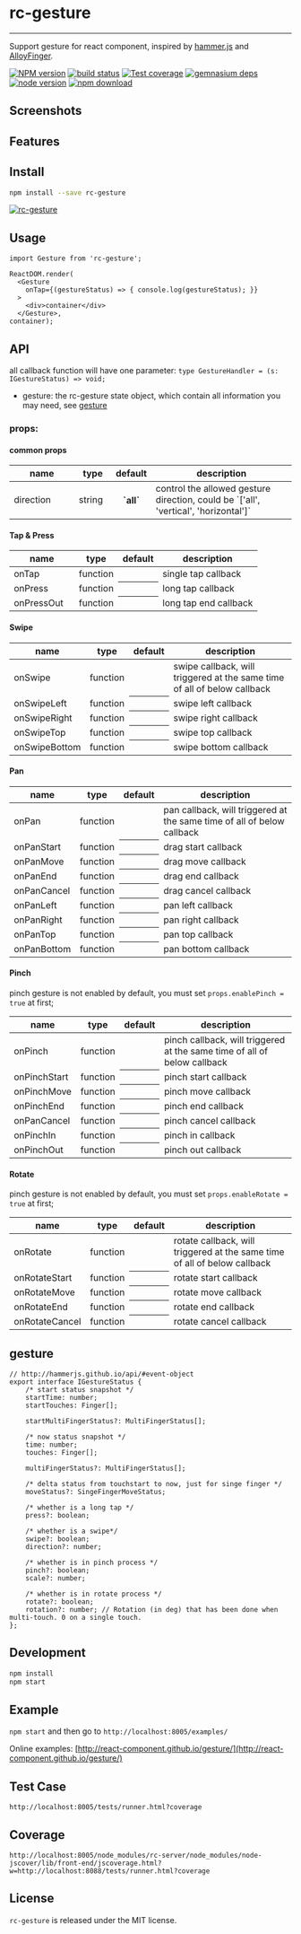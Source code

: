 # rc-gesture
---

Support gesture for react component, inspired by [hammer.js](https://github.com/hammerjs/hammer.js) and [AlloyFinger](https://github.com/AlloyTeam/AlloyFinger).

[![NPM version][npm-image]][npm-url]
[![build status][travis-image]][travis-url]
[![Test coverage][coveralls-image]][coveralls-url]
[![gemnasium deps][gemnasium-image]][gemnasium-url]
[![node version][node-image]][node-url]
[![npm download][download-image]][download-url]

[npm-image]: http://img.shields.io/npm/v/rc-gesture.svg?style=flat-square
[npm-url]: http://npmjs.org/package/rc-gesture
[travis-image]: https://img.shields.io/travis/react-component/gesture.svg?style=flat-square
[travis-url]: https://travis-ci.org/react-component/gesture
[coveralls-image]: https://img.shields.io/coveralls/react-component/gesture.svg?style=flat-square
[coveralls-url]: https://coveralls.io/r/react-component/gesture?branch=master
[gemnasium-image]: http://img.shields.io/gemnasium/react-component/gesture.svg?style=flat-square
[gemnasium-url]: https://gemnasium.com/react-component/gesture
[node-image]: https://img.shields.io/badge/node.js-%3E=_0.10-green.svg?style=flat-square
[node-url]: http://nodejs.org/download/
[download-image]: https://img.shields.io/npm/dm/rc-gesture.svg?style=flat-square
[download-url]: https://npmjs.org/package/rc-gesture

## Screenshots

## Features

## Install

```bash
npm install --save rc-gesture
```

[![rc-gesture](https://nodei.co/npm/rc-gesture.png)](https://npmjs.org/package/rc-gesture)

## Usage

```tsx
import Gesture from 'rc-gesture';

ReactDOM.render(
  <Gesture
    onTap={(gestureStatus) => { console.log(gestureStatus); }}
  >
    <div>container</div>
  </Gesture>,
container);
```


## API

all callback function will have one parameter: `type GestureHandler = (s: IGestureStatus) => void;`

- gesture: the rc-gesture state object, which contain all information you may need, see [gesture](#gesture)

### props:

#### common props
<table class="table table-bordered table-striped">
    <thead>
    <tr>
        <th style="width: 100px;">name</th>
        <th style="width: 50px;">type</th>
        <th>default</th>
        <th>description</th>
    </tr>
    </thead>
    <tbody>
      <tr>
          <td>direction</td>
          <td>string</td>
          <th>`all`</th>
          <td>control the allowed gesture direction, could be `['all', 'vertical', 'horizontal']`</td>
      </tr>
</table>

#### Tap & Press
<table class="table table-bordered table-striped">
    <thead>
    <tr>
        <th style="width: 100px;">name</th>
        <th style="width: 50px;">type</th>
        <th>default</th>
        <th>description</th>
    </tr>
    </thead>
    <tbody>
      <tr>
          <td>onTap</td>
          <td>function</td>
          <th></th>
          <td>single tap callback</td>
      </tr>
      <tr>
          <td>onPress</td>
          <td>function</td>
          <th></th>
          <td>long tap callback</td>
      </tr>
      <tr>
          <td>onPressOut</td>
          <td>function</td>
          <th></th>
          <td>long tap end callback</td>
      </tr>
</table>

#### Swipe
<table class="table table-bordered table-striped">
    <thead>
    <tr>
        <th style="width: 100px;">name</th>
        <th style="width: 50px;">type</th>
        <th>default</th>
        <th>description</th>
    </tr>
    </thead>
    <tbody>
      <tr>
          <td>onSwipe</td>
          <td>function</td>
          <th></th>
          <td>swipe callback, will triggered at the same time of all of below callback</td>
      </tr>
      <tr>
          <td>onSwipeLeft</td>
          <td>function</td>
          <th></th>
          <td>swipe left callback</td>
      </tr>
      <tr>
          <td>onSwipeRight</td>
          <td>function</td>
          <th></th>
          <td>swipe right callback</td>
      </tr>
      <tr>
          <td>onSwipeTop</td>
          <td>function</td>
          <th></th>
          <td>swipe top callback</td>
      </tr>
      <tr>
          <td>onSwipeBottom</td>
          <td>function</td>
          <th></th>
          <td>swipe bottom callback</td>
      </tr>
    </tbody>
</table>

#### Pan
<table class="table table-bordered table-striped">
    <thead>
    <tr>
        <th style="width: 100px;">name</th>
        <th style="width: 50px;">type</th>
        <th>default</th>
        <th>description</th>
    </tr>
    </thead>
    <tbody>
      <tr>
          <td>onPan</td>
          <td>function</td>
          <th></th>
          <td>pan callback, will triggered at the same time of all of below callback</td>
      </tr>
      <tr>
          <td>onPanStart</td>
          <td>function</td>
          <th></th>
          <td>drag start callback</td>
      </tr>
      <tr>
          <td>onPanMove</td>
          <td>function</td>
          <th></th>
          <td>drag move callback</td>
      </tr>
      <tr>
          <td>onPanEnd</td>
          <td>function</td>
          <th></th>
          <td>drag end callback</td>
      </tr>
      <tr>
          <td>onPanCancel</td>
          <td>function</td>
          <th></th>
          <td>drag cancel callback</td>
      </tr>
      <tr>
          <td>onPanLeft</td>
          <td>function</td>
          <th></th>
          <td>pan left callback</td>
      </tr>
      <tr>
          <td>onPanRight</td>
          <td>function</td>
          <th></th>
          <td>pan right callback</td>
      </tr>
      <tr>
          <td>onPanTop</td>
          <td>function</td>
          <th></th>
          <td>pan top callback</td>
      </tr>
      <tr>
          <td>onPanBottom</td>
          <td>function</td>
          <th></th>
          <td>pan bottom callback</td>
      </tr>
    </tbody>
</table>

#### Pinch

pinch gesture is not enabled by default, you must set `props.enablePinch = true` at first;

<table class="table table-bordered table-striped">
    <thead>
    <tr>
        <th style="width: 100px;">name</th>
        <th style="width: 50px;">type</th>
        <th>default</th>
        <th>description</th>
    </tr>
    </thead>
    <tbody>
      <tr>
          <td>onPinch</td>
          <td>function</td>
          <th></th>
          <td>pinch callback, will triggered at the same time of all of below callback</td>
      </tr>
      <tr>
          <td>onPinchStart</td>
          <td>function</td>
          <th></th>
          <td>pinch start callback</td>
      </tr>
      <tr>
          <td>onPinchMove</td>
          <td>function</td>
          <th></th>
          <td>pinch move callback</td>
      </tr>
      <tr>
          <td>onPinchEnd</td>
          <td>function</td>
          <th></th>
          <td>pinch end callback</td>
      </tr>
      <tr>
          <td>onPanCancel</td>
          <td>function</td>
          <th></th>
          <td>pinch cancel callback</td>
      </tr>
      <tr>
          <td>onPinchIn</td>
          <td>function</td>
          <th></th>
          <td>pinch in callback</td>
      </tr>
      <tr>
          <td>onPinchOut</td>
          <td>function</td>
          <th></th>
          <td>pinch out callback</td>
      </tr>
    </tbody>
</table>

#### Rotate

pinch gesture is not enabled by default, you must set `props.enableRotate = true` at first;

<table class="table table-bordered table-striped">
    <thead>
    <tr>
        <th style="width: 100px;">name</th>
        <th style="width: 50px;">type</th>
        <th>default</th>
        <th>description</th>
    </tr>
    </thead>
    <tbody>
      <tr>
          <td>onRotate</td>
          <td>function</td>
          <th></th>
          <td>rotate callback, will triggered at the same time of all of below callback</td>
      </tr>
      <tr>
          <td>onRotateStart</td>
          <td>function</td>
          <th></th>
          <td>rotate start callback</td>
      </tr>
      <tr>
          <td>onRotateMove</td>
          <td>function</td>
          <th></th>
          <td>rotate move callback</td>
      </tr>
      <tr>
          <td>onRotateEnd</td>
          <td>function</td>
          <th></th>
          <td>rotate end callback</td>
      </tr>
      <tr>
          <td>onRotateCancel</td>
          <td>function</td>
          <th></th>
          <td>rotate cancel callback</td>
      </tr>
    </tbody>
</table>

## gesture

```tsx
// http://hammerjs.github.io/api/#event-object
export interface IGestureStatus {
    /* start status snapshot */
    startTime: number;
    startTouches: Finger[];

    startMultiFingerStatus?: MultiFingerStatus[];

    /* now status snapshot */
    time: number;
    touches: Finger[];

    multiFingerStatus?: MultiFingerStatus[];

    /* delta status from touchstart to now, just for singe finger */
    moveStatus?: SingeFingerMoveStatus;

    /* whether is a long tap */
    press?: boolean;

    /* whether is a swipe*/
    swipe?: boolean;
    direction?: number;

    /* whether is in pinch process */
    pinch?: boolean;
    scale?: number;

    /* whether is in rotate process */
    rotate?: boolean;
    rotation?: number; // Rotation (in deg) that has been done when multi-touch. 0 on a single touch.
};
```

## Development

```bash
npm install
npm start
```

## Example

`npm start` and then go to `http://localhost:8005/examples/`

Online examples: [http://react-component.github.io/gesture/](http://react-component.github.io/gesture/)

## Test Case

`http://localhost:8005/tests/runner.html?coverage`

## Coverage

`http://localhost:8005/node_modules/rc-server/node_modules/node-jscover/lib/front-end/jscoverage.html?w=http://localhost:8088/tests/runner.html?coverage`

## License

`rc-gesture` is released under the MIT license.
